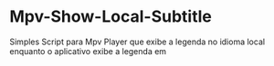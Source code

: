 # Mpv-Show-Local-Subtitle
Simples Script para Mpv Player que exibe a legenda no idioma local enquanto o aplicativo exibe a legenda em 
